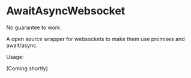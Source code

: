# AwaitAsyncWebsocket

No guarantee to work.

A open source wrapper for websockets to make them use promises and await/async.

Usage:

(Coming shortly)
